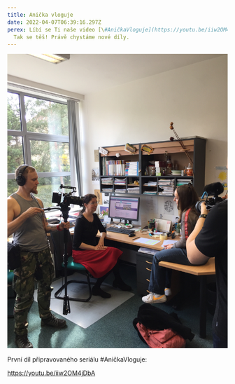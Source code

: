 ```yaml
---
title: Anička vloguje
date: 2022-04-07T06:39:16.297Z
perex: Líbí se Ti naše video [\#AničkaVloguje](https://youtu.be/iiw2OM4jDbA)?
  Tak se těš! Právě chystáme nové díly.
---
```

![V kanceláři se nachází Anička, právnička a dva kameramani.](anicka_vloguje.jpeg "Natáčení #Aničkavloguje")

První díl připravovaného seriálu #AničkaVloguje: 

<!--StartFragment-->

https://youtu.be/iiw2OM4jDbA

<!--EndFragment-->
